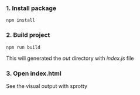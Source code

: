 ### 1. Install package
`npm install`

### 2. Build project
`npm run build`

This will generated the *out* directory with *index.js* file

### 3. Open index.html
See the visual output with sprotty
